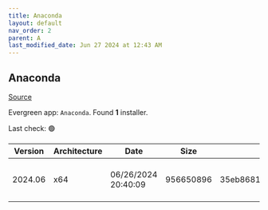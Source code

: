 ```yaml
---
title: Anaconda
layout: default
nav_order: 2
parent: A
last_modified_date: Jun 27 2024 at 12:43 AM
---
```


## Anaconda

[Source](https://www.anaconda.com/)

Evergreen app: `Anaconda`. Found **1** installer.

Last check: 🟢

| Version | Architecture | Date                | Size      | MD5                              | Sha256                                                           | URI                                                                                                                                                  |
| ------- | ------------ | ------------------- | --------- | -------------------------------- | ---------------------------------------------------------------- | ---------------------------------------------------------------------------------------------------------------------------------------------------- |
| 2024.06 | x64          | 06/26/2024 20:40:09 | 956650896 | 35eb86815b3951334245054b3980ced3 | 45eef9132b70e3d5a493c26429ddb4e2c9278a32097fd4bc729f860685633a3b | [https://repo.anaconda.com/archive/Anaconda3-2024.06-1-Windows-x86_64.exe](https://repo.anaconda.com/archive/Anaconda3-2024.06-1-Windows-x86_64.exe) |
